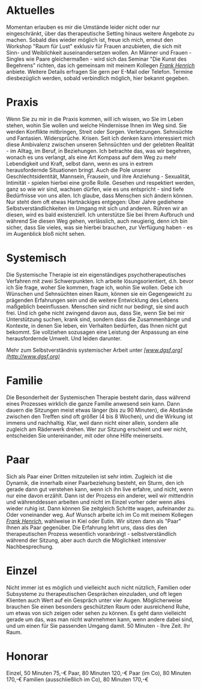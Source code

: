 ---
---
# Aktuelles

Momentan erlauben es mir die Umstände leider nicht oder nur eingeschränkt, über das therapeutische Setting hinaus weitere Angebote zu machen.
Sobald dies wieder möglich ist, freue ich mich, erneut den Workshop "Raum für Lust" exklusiv für Frauen anzubieten, die sich mit Sinn- und Weiblichkeit auseinandersetzen wollen. 
An Männer und Frauen - Singles wie Paare gleichermaßen - wird sich das Seminar "Die Kunst des Begehrens" richten, das ich gemeinsam mit meinem Kollegen *[Frank Henrich](https://www.systemtherapeutische-praxis-sh.de)* anbiete.
Weitere Details erfragen Sie gern per E-Mail oder Telefon. Termine diesbezüglich werden, sobald verbindlich möglich, hier bekannt gegeben.



# Praxis

Wenn Sie zu mir in die Praxis kommen, will ich wissen, wo Sie im Leben stehen, wohin Sie wollen und welche Hindernisse Ihnen im Weg sind. Sie werden Konflikte mitbringen, Streit oder Sorgen. Verletzungen. Sehnsüchte und Fantasien. Widersprüche. Krisen.
Seit ich denken kann interessiert mich diese Ambivalenz zwischen unseren Sehnsüchten und der gelebten Realität - im Alltag, im Beruf, in Beziehungen.
Ich betrachte das, was wir begehren, wonach es uns verlangt, als eine Art Kompass auf dem Weg zu mehr Lebendigkeit und Kraft, selbst dann, wenn es uns in extrem herausfordernde Situationen bringt. Auch die Pole unserer Geschlechtsidentität, Mannsein, Frausein, und ihre Anziehung - Sexualität, Intimität - spielen hierbei eine große Rolle. Gesehen und respektiert werden, ganz so wie wir sind, wachsen dürfen, wie es uns entspricht - sind tiefe Bedürfnisse von uns allen.
Ich glaube, dass Menschen sich ändern können. Nur steht dem oft etwas Hartnäckiges entgegen: Über Jahre gediehene Selbstverständlichkeiten im Umgang mit sich und anderen. Rühren wir an diesen, wird es bald existenziell. Ich unterstütze Sie bei Ihrem Aufbruch und während Sie diesen Weg gehen, verlässlich, auch neugierig, denn ich bin sicher, dass Sie vieles, was sie hierbei brauchen, zur Verfügung haben - es im Augenblick bloß nicht sehen.



# Systemisch

Die Systemische Therapie ist ein eigenständiges psychotherapeutisches Verfahren mit zwei Schwerpunkten.
Ich arbeite lösungsorientiert, d.h. bevor ich Sie frage, woher Sie kommen, frage ich, wohin Sie wollen. Gebe ich Wünschen und Sehnsüchten einen Raum, können sie ein Gegengewicht zu prägenden Erfahrungen sein und die weitere Entwicklung des Lebens maßgeblich beeinflussen. Menschen sind nicht nur bedingt, sie sind auch frei.
Und ich gehe nicht zwingend davon aus, dass Sie, wenn Sie bei mir Unterstützung suchen, krank sind, sondern dass die Zusammenhänge und Kontexte, in denen Sie leben, ein Verhalten bedürfen, das Ihnen nicht gut bekommt. Sie vollziehen sozusagen eine Leistung der Anpassung an eine herausfordernde Umwelt. Und leiden darunter.

Mehr zum Selbstverständnis systemischer Arbeit unter *[www.dgsf.org](http://www.dgsf.org)*



# Familie

Die Besonderheit der Systemischen Therapie besteht darin, dass während eines Prozesses wirklich die ganze Familie anwesend sein kann. Dann dauern die Sitzungen meist etwas länger (bis zu 90 Minuten), die Abstände zwischen den Treffen sind oft größer (4 bis 8 Wochen), und die Wirkung ist immens und nachhaltig. Klar, weil dann nicht einer allein, sondern alle zugleich am Räderwerk drehen.
Wer zur Sitzung erscheint und wer nicht, entscheiden Sie untereinander, mit oder ohne Hilfe meinerseits.



# Paar

Sich als Paar einer Dritten mitzuteilen ist sehr intim. Zugleich ist die Dynamik, die innerhalb einer Paarbeziehung besteht, ein Sturm, den ich gerade dann gut verstehen kann, wenn ich ihn live erfahre, und nicht, wenn nur eine davon erzählt. Dann ist der Prozess ein anderer, weil wir mittendrin und währenddessen arbeiten und nicht im Einzel vorher oder wenn alles wieder ruhig ist. Dann können Sie zeitgleich Schritte wagen, aufeinander zu. Oder voneinander weg.
Auf Wunsch arbeite ich im Co mit meinem Kollegen *[Frank Henrich](https://www.systemtherapeutische-praxis-sh.de)*, wahlweise in Kiel oder Eutin. Wir sitzen dann als "Paar" Ihnen als Paar gegenüber. Die Erfahrung lehrt uns, dass dies den therapeutischen Prozess wesentlich voranbringt - selbstverständlich während der Sitzung, aber auch durch die Möglichkeit intensiver Nachbesprechung.



# Einzel

Nicht immer ist es möglich und vielleicht auch nicht nützlich, Familien oder Subsysteme zu therapeutischen Gesprächen einzuladen, und oft legen Klienten auch Wert auf ein Gespräch unter vier Augen. Möglicherweise brauchen Sie einen besonders geschützten Raum oder ausreichend Ruhe, um etwas von sich zeigen oder sehen zu können. Es geht dann vielleicht gerade um das, was man nicht wahrnehmen kann, wenn andere dabei sind, und um einen für Sie passenden Umgang damit. 50 Minuten - Ihre Zeit. Ihr Raum.



# Honorar

Einzel, 50 Minuten 75,-€
Paar, 80 Minuten 120,-€
Paar (im Co), 80 Minuten 170,-€
Familien (ausschließlich im Co), 80 Minuten 170,-€

